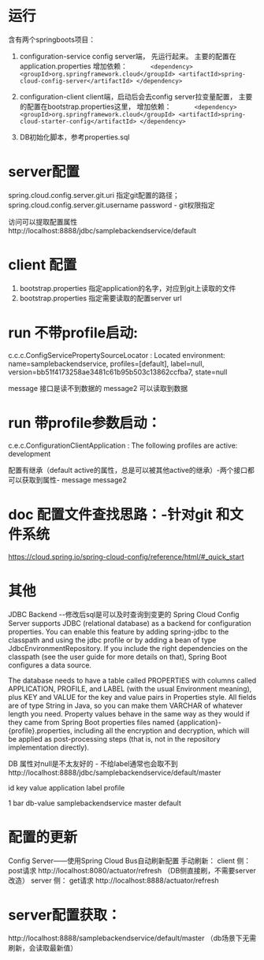 # 运行
含有两个springboots项目：

1. configuration-service  config server端， 先运行起来。
主要的配置在application.properties
增加依赖：
`		<dependency>
 			<groupId>org.springframework.cloud</groupId>
 			<artifactId>spring-cloud-config-server</artifactId>
 		</dependency>
`

2. configuration-client client端，启动后会去config server拉变量配置，
主要的配置在bootstrap.properties这里，
增加依赖：
`		<dependency>
 			<groupId>org.springframework.cloud</groupId>
 			<artifactId>spring-cloud-starter-config</artifactId>
 		</dependency>
`
3. DB初始化脚本，参考properties.sql

# server配置
 spring.cloud.config.server.git.uri 指定git配置的路径；
 spring.cloud.config.server.git.username password - git权限指定
 
  访问可以提取配置属性
 http://localhost:8888/jdbc/samplebackendservice/default
 
# client 配置
1. bootstrap.properties 指定application的名字，对应到git上读取的文件
2. bootstrap.properties 指定需要读取的配置server url


# run 不带profile启动:
 c.c.c.ConfigServicePropertySourceLocator : Located environment: name=samplebackendservice, profiles=[default], label=null, version=bb51f4173258ae3481c61b95b503c13862ccfba7, state=null

message 接口是读不到数据的
message2 可以读取到数据

# run 带profile参数启动：
 c.e.c.ConfigurationClientApplication     : The following profiles are active: development

配置有继承（default active的属性，总是可以被其他active的继承）-两个接口都可以获取到属性-
message
message2 

# doc 配置文件查找思路：-针对git 和文件系统
https://cloud.spring.io/spring-cloud-config/reference/html/#_quick_start

# 其他
JDBC Backend  --修改后sql是可以及时查询到变更的
Spring Cloud Config Server supports JDBC (relational database) as a backend for configuration properties. You can enable this feature by adding spring-jdbc to the classpath and using the jdbc profile or by adding a bean of type JdbcEnvironmentRepository. If you include the right dependencies on the classpath (see the user guide for more details on that), Spring Boot configures a data source.

The database needs to have a table called PROPERTIES with columns called APPLICATION, PROFILE, and LABEL (with the usual Environment meaning), plus KEY and VALUE for the key and value pairs in Properties style. All fields are of type String in Java, so you can make them VARCHAR of whatever length you need. Property values behave in the same way as they would if they came from Spring Boot properties files named {application}-{profile}.properties, including all the encryption and decryption, which will be applied as post-processing steps (that is, not in the repository implementation directly).

DB 属性对null是不太友好的 - 不给label通常也会取不到
http://localhost:8888/jdbc/samplebackendservice/default/master 

id  key    value       application         label profile

1	bar	db-value	samplebackendservice	master	default

# 配置的更新
 Config Server——使用Spring Cloud Bus自动刷新配置
 手动刷新：
  client 侧： post请求 http://localhost:8080/actuator/refresh  （DB侧直接刷，不需要server改造）
  server 侧： get请求 http://localhost:8888/actuator/refresh
  
# server配置获取：
 http://localhost:8888/samplebackendservice/default/master  （db场景下无需刷新，会读取最新值）  